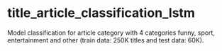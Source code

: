 # title_article_classification_lstm
Model classification for article category with 4 categories funny, sport, entertainment and other (train data: 250K titles and test data: 60K).
